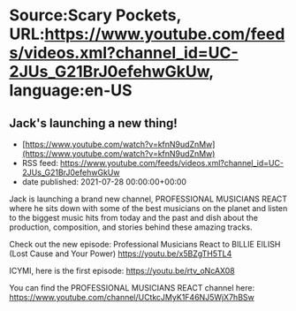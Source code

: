 # Source:Scary Pockets, URL:https://www.youtube.com/feeds/videos.xml?channel_id=UC-2JUs_G21BrJ0efehwGkUw, language:en-US

## Jack's launching a new thing!
 - [https://www.youtube.com/watch?v=kfnN9udZnMw](https://www.youtube.com/watch?v=kfnN9udZnMw)
 - RSS feed: https://www.youtube.com/feeds/videos.xml?channel_id=UC-2JUs_G21BrJ0efehwGkUw
 - date published: 2021-07-28 00:00:00+00:00

Jack is launching a brand new channel, PROFESSIONAL MUSICIANS REACT where he sits down with some of the best musicians on the planet and listen to the biggest music hits from today and the past and dish about the production, composition, and stories behind these amazing tracks.

Check out the new episode: Professional Musicians React to BILLIE EILISH (Lost Cause and Your Power) https://youtu.be/x5BZgTH5TL4

ICYMI, here is the first episode: https://youtu.be/rtv_oNcAX08

You can find the PROFESSIONAL MUSICIANS REACT channel here: https://www.youtube.com/channel/UCtkcJMyK1F46NJ5WjX7hBSw

